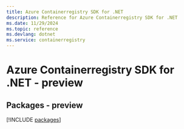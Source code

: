 ```yaml
---
title: Azure Containerregistry SDK for .NET
description: Reference for Azure Containerregistry SDK for .NET
ms.date: 11/29/2024
ms.topic: reference
ms.devlang: dotnet
ms.service: containerregistry
---
```

# Azure Containerregistry SDK for .NET - preview
## Packages - preview
[!INCLUDE [packages](containerregistry-index.md)]